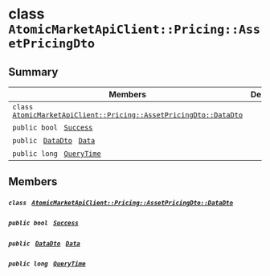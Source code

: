 # class `AtomicMarketApiClient::Pricing::AssetPricingDto` 

## Summary

 Members                                | Descriptions                                
----------------------------------------|---------------------------------------------
`class ` [`AtomicMarketApiClient::Pricing::AssetPricingDto::DataDto`](.github/workflows/documentation/md/AtomicMarketApiClient--Pricing--AssetPricingDto--DataDto.md#class_atomic_market_api_client_1_1_pricing_1_1_asset_pricing_dto_1_1_data_dto)        | 
`public bool ` [`Success`](#class_atomic_market_api_client_1_1_pricing_1_1_asset_pricing_dto_1a506fb037fbb6bfe8f254c021a2c3cfac) | 
`public ` [`DataDto`](.github/workflows/documentation/md/AtomicMarketApiClient--Pricing--AssetPricingDto--DataDto.md#class_atomic_market_api_client_1_1_pricing_1_1_asset_pricing_dto_1_1_data_dto)` ` [`Data`](#class_atomic_market_api_client_1_1_pricing_1_1_asset_pricing_dto_1a6ed89521b3da4f30d2ab82c36d0afd13) | 
`public long ` [`QueryTime`](#class_atomic_market_api_client_1_1_pricing_1_1_asset_pricing_dto_1a6cc7a06930fbe1e28eb7eed2599015c9) | 

## Members

##### `class ` [`AtomicMarketApiClient::Pricing::AssetPricingDto::DataDto`](.github/workflows/documentation/md/AtomicMarketApiClient--Pricing--AssetPricingDto--DataDto.md#class_atomic_market_api_client_1_1_pricing_1_1_asset_pricing_dto_1_1_data_dto) 

##### `public bool ` [`Success`](#class_atomic_market_api_client_1_1_pricing_1_1_asset_pricing_dto_1a506fb037fbb6bfe8f254c021a2c3cfac) 

##### `public ` [`DataDto`](.github/workflows/documentation/md/AtomicMarketApiClient--Pricing--AssetPricingDto--DataDto.md#class_atomic_market_api_client_1_1_pricing_1_1_asset_pricing_dto_1_1_data_dto)` ` [`Data`](#class_atomic_market_api_client_1_1_pricing_1_1_asset_pricing_dto_1a6ed89521b3da4f30d2ab82c36d0afd13) 

##### `public long ` [`QueryTime`](#class_atomic_market_api_client_1_1_pricing_1_1_asset_pricing_dto_1a6cc7a06930fbe1e28eb7eed2599015c9) 

